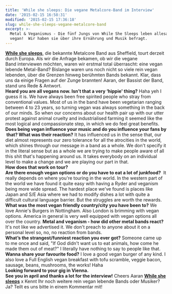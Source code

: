 ```yaml
---
title: 'While she sleeps: Die vegane Metalcore-Band im Interview'
date: '2015-02-15 16:58:31'
modified: '2015-02-15 17:36:18'
slug: while-she-sleeps-vegane-metalcore-band
excerpt: >-
  Metal & Veganismus - Die fünf Jungs von While She Sleeps leben allesamt
  vegan!  Wir haben sie über ihre Ernährung und Musik befragt.
---
```


[**While she sleeps**](http://wssofficial.com/), die bekannte Metalcore Band aus Sheffield, tourt derzeit durch Europa. Als wir die Anfrage bekamen, ob wir die vegane Band interviewen möchten, waren wir erstmal total überrascht: eine vegan lebende Metal-Band? Bislange waren uns noch nicht so viele rein vegan lebenden, über die Grenzen hinweg berühmten Bands bekannt. Klar, dass uns da einige Fragen auf der Zunge brannten! Aaran, der Bassist der Band, stand uns Rede & Antwort. **Heard you are all vegans now. Isn’t that a very ‘hippie' thing?** Haha yeh I guess it is. We have always been free spirited people who stray from conventional values. Most of us in the band have been vegetarian ranging between 4 to 23 years, so turning vegan was always something in the back of our minds. So when our concerns about our health pair up with our utter protest against animal cruelty and industrialised farming it seemed like the most logical and compassionate step, in which we do feel great benefits. **Does being vegan influence your music and do you influence your fans by that? What was their reaction?** It has influenced us in the sense that, our diet almost represents our zero tolerance for all the atrocities in the world, which shines through our message in a band as a whole. We don't specify it in the literal sense but as a whole we are trying to make people aware of all this shit that's happening around us. It takes everybody on an individual level to make a change and we are playing our part in that. **How does that work on tour? Are there enough vegan options or do you have to eat a lot of junkfood?**  It really depends on where you're touring in the world. In the western part of the world we have found it quite easy with having a Ryder and veganism being more wide spread. The hardest place we've found is places like Japan and S/E Asia where we had to modify dishes a lot with quite a difficult cultural language barrier. But the struggles are worth the rewards. **What was the most vegan friendly country/city you have been to?** We love Annie's Burgers in Nottingham. Also London is brimming with vegan options. America in general is very well equipped with vegan options all over the country. **Metal and veganism - how did other metal bands react?**  It's not like we advertised it. We don't preach to anyone about it on a personal level so, no, no reaction from bands. **What’s the strangest/funniest reaction you ever got?** Someone came up to me once and said, "If God didn't want us to eat animals, how come he made them out of meat?" I literally have nothing to say to people like that. **Wanna share your favourite food?** I love a good vegan burger of any kind. I also love a Full English vegan breakfast with tofu scramble, veggie bacon, sausage, beans, mushrooms, the works! Haha **Looking forward to your gig in Vienna. See you in april and thanks a lot for the interview!** Cheers Aaran [**While she sleeps**](http://wssofficial.com/) x Kennt Ihr noch weitere rein vegan lebende Bands oder Musiker? Ja? Teilt es uns bitte in einem Kommentar mit!
